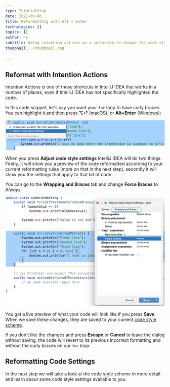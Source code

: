 ```yaml
---
type: TutorialStep
date: 2021-09-06
title: Reformatting with Alt + Enter
technologies: []
topics: []
author: hs
subtitle: Using intention actions on a selection to change the code style settings
thumbnail: ./thumbnail.png

---
```


## Reformat with Intention Actions 

Intention Actions is one of those shortcuts in IntelliJ IDEA that works in a number of places, even if IntelliJ IDEA has not specifically highlighted the code.  

In this code snippet, let's say you want your `for` loop to have curly braces. You can highlight it and then press **⌥⏎** (macOS), or **Alt+Enter** (Windows):

![Adjust Code Style Menu](adjust-code-style-menu.png)

When you press **Adjust code style settings** IntelliJ IDEA will do two things. Firstly, it will show you a preview of the code reformatted according to your current reformatting rules (more on that in the next step), secondly it will show you the settings that apply to that bit of code.

You can go to the **Wrapping and Braces** tab and change **Force Braces** to _Always_. 

![Force Braces for our For Loop](force-braces.png)

You get a live preview of what your code will look like if you press **Save**. When we save these changes, they are saved to your current [code style scheme](https://www.jetbrains.com/help/idea/configuring-code-style.html).

If you don't like the changes and press **Escape** or **Cancel** to leave the dialog without saving, the code will revert to its previous incorrect formatting and without the curly braces on our `for` loop.

## Reformatting Code Settings
In the next step we will take a look at the code style scheme in more detail and learn about some code style settings available to you.  

